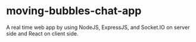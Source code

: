 # moving-bubbles-chat-app
A real time web app by using NodeJS, ExpressJS, and Socket.IO on server side and React on client side.
